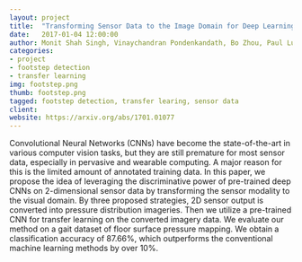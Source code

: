 ```yaml
---
layout: project
title:  "Transforming Sensor Data to the Image Domain for Deep Learning - an Application to Footstep Detection"
date:   2017-01-04 12:00:00
author: Monit Shah Singh, Vinaychandran Pondenkandath, Bo Zhou, Paul Lukowicz, Marcus Liwicki
categories:
- project
- footstep detection
- transfer learning
img: footstep.png
thumb: footstep.png
tagged: footstep detection, transfer learing, sensor data
client:
website: https://arxiv.org/abs/1701.01077
---
```

Convolutional Neural Networks (CNNs) have become
the state-of-the-art in various computer vision tasks, but
they are still premature for most sensor data, especially in
pervasive and wearable computing. A major reason for this is
the limited amount of annotated training data. In this paper,
we propose the idea of leveraging the discriminative power
of pre-trained deep CNNs on 2-dimensional sensor data by
transforming the sensor modality to the visual domain. By three
proposed strategies, 2D sensor output is converted into pressure
distribution imageries. Then we utilize a pre-trained CNN for
transfer learning on the converted imagery data. We evaluate
our method on a gait dataset of floor surface pressure mapping.
We obtain a classification accuracy of 87.66%, which outperforms
the conventional machine learning methods by over 10%.